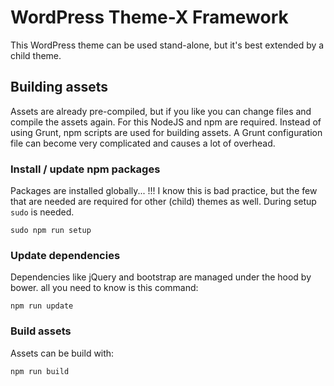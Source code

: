 # WordPress Theme-X Framework

This WordPress theme can be used stand-alone, but it's best extended by a child theme.

## Building assets

Assets are already pre-compiled, but if you like you can change files and compile the assets again. For this NodeJS and npm are required. Instead of using Grunt, npm scripts are used for building assets. A Grunt configuration file can become very complicated and causes a lot of overhead.

### Install / update npm packages

Packages are installed globally... !!! I know this is bad practice, but the few that are needed are required for other (child) themes as well. During setup ``sudo`` is needed.

    sudo npm run setup

### Update dependencies

Dependencies like jQuery and bootstrap are managed under the hood by bower. all you need to know is this command:

    npm run update

### Build assets

Assets can be build with:

    npm run build
